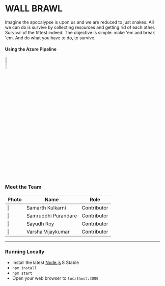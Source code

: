 
# WALL BRAWL

Imagine the apocalypse is upon us and we are reduced to just snakes. All we can do is survive by collecting resources and getting rid of each other. Survival of the fittest indeed. The objective is simple: make 'em and break 'em. And do what you have to do, to survive.

#### Using the Azure Pipeline
<img src="https://avatars2.githubusercontent.com/ml/1303?s=140&v=4" width="10%">


### Meet the Team

| Photo              | Name             | Role          |
|--------------------|------------------|---------------|
| <img src="https://avatars1.githubusercontent.com/u/26755491?s=400&v=4" width="20%"> | Samarth Kulkarni | Contributor |
| <img src="https://avatars1.githubusercontent.com/u/26755491?s=400&v=4" width="20%"> | Samruddhi Purandare | Contributor |
| <img src="https://avatars1.githubusercontent.com/u/32206290?s=460&v=4" width="20%"> | Sayudh Roy | Contributor |
| <img src="https://avatars0.githubusercontent.com/u/44677841?s=400&u=b450e17545e9b8f4622117813b47032321a9b74b&v=4" width="20%"> | Varsha Vijaykumar | Contributor|

----


### Running Locally

- Install the latest [Node.js](http://nodejs.org) 8 Stable
- `npm install`
- `npm start`
- Open your web browser to `localhost:3000`
